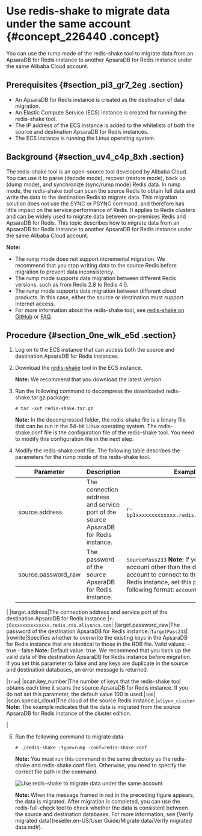 # Use redis-shake to migrate data under the same account {#concept_226440 .concept}

You can use the rump mode of the redis-shake tool to migrate data from an ApsaraDB for Redis instance to another ApsaraDB for Redis instance under the same Alibaba Cloud account.

## Prerequisites {#section_pi3_gr7_2eg .section}

-   An ApsaraDB for Redis instance is created as the destination of data migration.
-   An Elastic Compute Service \(ECS\) instance is created for running the redis-shake tool.
-   The IP address of the ECS instance is added to the whitelists of both the source and destination ApsaraDB for Redis instances.
-   The ECS instance is running the Linux operating system.

## Background {#section_uv4_c4p_8xh .section}

The redis-shake tool is an open-source tool developed by Alibaba Cloud. You can use it to parse \(decode mode\), recover \(restore mode\), back up \(dump mode\), and synchronize \(sync/rump mode\) Redis data. In rump mode, the redis-shake tool can scan the source Redis to obtain full data and write the data to the destination Redis to migrate data. This migration solution does not use the SYNC or PSYNC command, and therefore has little impact on the service performance of Redis. It applies to Redis clusters and can be widely used to migrate data between on-premises Redis and ApsaraDB for Redis. This topic describes how to migrate data from an ApsaraDB for Redis instance to another ApsaraDB for Redis instance under the same Alibaba Cloud account.

**Note:** 

-   The rump mode does not support incremental migration. We recommend that you stop writing data to the source Redis before migration to prevent data inconsistency.
-   The rump mode supports data migration between different Redis versions, such as from Redis 2.8 to Redis 4.0.
-   The rump mode supports data migration between different cloud products. In this case, either the source or destination must support Internet access.
-   For more information about the redis-shake tool, see [redis-shake on GitHub](https://github.com/aliyun/redis-shake) or [FAQ](https://github.com/alibaba/RedisShake/wiki/%E7%AC%AC%E4%B8%80%E6%AC%A1%E4%BD%BF%E7%94%A8%EF%BC%8C%E5%A6%82%E4%BD%95%E8%BF%9B%E8%A1%8C%E9%85%8D%E7%BD%AE%EF%BC%9F).

## Procedure {#section_0ne_wlk_e5d .section}

1.  Log on to the ECS instance that can access both the source and destination ApsaraDB for Redis instances.
2.  Download the [redis-shake](https://github.com/alibaba/RedisShake/releases) tool in the ECS instance.

    **Note:** We recommend that you download the latest version.

3.  Run the following command to decompress the downloaded redis-shake.tar.gz package:

    ``` {#codeblock_os5_5t1_5yd}
    # tar -xvf redis-shake.tar.gz
    ```

    **Note:** In the decompressed folder, the redis-shake file is a binary file that can be run in the 64-bit Linux operating system. The redis-shake.conf file is the configuration file of the redis-shake tool. You need to modify this configuration file in the next step.

4.  Modify the redis-shake.conf file. The following table describes the parameters for the rump mode of the redis-shake tool.

    |Parameter|Description|Example|
    |---------|-----------|-------|
    |source.address|The connection address and service port of the source ApsaraDB for Redis instance.|`r-bp1xxxxxxxxxxxxx.redis.rds.aliyuncs.com`|
    |source.password\_raw|The password of the source ApsaraDB for Redis instance.|`SourcePass233` **Note:** If you use a database account other than the default database account to connect to the ApsaraDB for Redis instance, set this parameter in the following format: `account:password`.

 |
    |target.address|The connection address and service port of the destination ApsaraDB for Redis instance.|`r-j6cxxxxxxxxxxxxx.redis.rds.aliyuncs.com`|
    |target.password\_raw|The password of the destination ApsaraDB for Redis instance.|`TargetPass233`|
    |rewrite|Specifies whether to overwrite the existing keys in the ApsaraDB for Redis instance that are identical to those in the RDB file. Valid values:     -   true
    -   false
 **Note:** Default value: true. We recommend that you back up the valid data of the destination ApsaraDB for Redis instance before migration. If you set this parameter to false and any keys are duplicate in the source and destination databases, an error message is returned.

 |`true`|
    |scan.key\_number|The number of keys that the redis-shake tool obtains each time it scans the source ApsaraDB for Redis instance. If you do not set this parameter, the default value 100 is used.|`100`|
    |scan.special\_cloud|The cloud of the source Redis instance.|`aliyun_cluster` **Note:** The example indicates that the data is migrated from the source ApsaraDB for Redis instance of the cluster edition.

 |

5.  Run the following command to migrate data:

    ``` {#codeblock_5iu_0n5_d0a}
    # ./redis-shake -type=rump -conf=redis-shake.conf
    ```

    **Note:** You must run this command in the same directory as the redis-shake and redis-shake.conf files. Otherwise, you need to specify the correct file path in the command.

    ![Use redis-shake to migrate data under the same account](images/46084_en-US.png "Migration example")

    **Note:** When the message framed in red in the preceding figure appears, the data is migrated. After migration is completed, you can use the redis-full-check tool to check whether the data is consistent between the source and destination databases. For more information, see [Verify migrated data](reseller.en-US/User Guide/Migrate data/Verify migrated data.md#).


